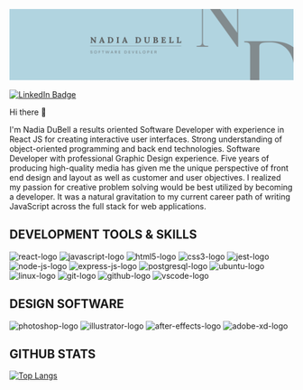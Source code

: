 ![Nadia's GitHub Banner](./assets/nadiadubellbanner.png)

[![LinkedIn Badge](https://img.shields.io/badge/linkedin-profile-badge?style=flat&logo=linkedin&logocolor=white&color=blue)](https://www.linkedin.com/in/nadiadubell/)

Hi there 👋

I'm Nadia DuBell a results oriented Software Developer with experience in React JS for creating interactive user interfaces. Strong understanding of object-oriented programming and back end technologies. Software Developer with professional Graphic Design experience. Five years of producing high-quality media has given me the unique perspective of front end design and layout as well as customer and user objectives. I realized my passion for creative problem solving would be best utilized by becoming a developer. It was a natural gravitation to my current career path of writing JavaScript across the full stack for web applications.

## DEVELOPMENT TOOLS & SKILLS

<p align="left"> 
    <img src="https://cdn.jsdelivr.net/gh/devicons/devicon/icons/react/react-original-wordmark.svg" alt="react-logo" height="45" width="45" /> 
    <img src="https://cdn.jsdelivr.net/gh/devicons/devicon/icons/javascript/javascript-original.svg" alt="javascript-logo" height="45" width="45" />
    <img src="https://cdn.jsdelivr.net/gh/devicons/devicon/icons/html5/html5-original-wordmark.svg" alt="html5-logo" height="45" width="45" />
    <img src="https://cdn.jsdelivr.net/gh/devicons/devicon/icons/css3/css3-original-wordmark.svg" alt="css3-logo" heigth="45" width="45" />
    <img src="https://cdn.jsdelivr.net/gh/devicons/devicon/icons/jest/jest-plain.svg" alt="jest-logo" height="45" width="45" />
    <img src="https://cdn.jsdelivr.net/gh/devicons/devicon/icons/nodejs/nodejs-original.svg" alt="node-js-logo" height="45" width="45" />
    <img src="https://cdn.jsdelivr.net/gh/devicons/devicon/icons/express/express-original-wordmark.svg" alt="express-js-logo" height="45" width="45" />
    <img src="https://cdn.jsdelivr.net/gh/devicons/devicon/icons/postgresql/postgresql-plain-wordmark.svg" alt="postgresql-logo" height="45" width="45" />
    <img src="https://cdn.jsdelivr.net/gh/devicons/devicon/icons/ubuntu/ubuntu-plain-wordmark.svg" alt="ubuntu-logo" height="45" width="45" />
   <img src="https://cdn.jsdelivr.net/gh/devicons/devicon/icons/linux/linux-plain.svg" alt="linux-logo" height="45" width="45" />  
   <img src="https://cdn.jsdelivr.net/gh/devicons/devicon/icons/git/git-plain-wordmark.svg" alt="git-logo" height="45" width="45" />
   <img src="https://cdn.jsdelivr.net/gh/devicons/devicon/icons/github/github-original-wordmark.svg" alt="github-logo" height="45" width="45" />    
   <img src="https://cdn.jsdelivr.net/gh/devicons/devicon/icons/vscode/vscode-original-wordmark.svg" alt="vscode-logo" height="45" width="45" />   
</p>

## DESIGN SOFTWARE

<p align="left">
    <img src="https://cdn.jsdelivr.net/gh/devicons/devicon/icons/photoshop/photoshop-plain.svg" alt="photoshop-logo" height="45" width="45" />
    <img src="https://cdn.jsdelivr.net/gh/devicons/devicon/icons/illustrator/illustrator-plain.svg" alt="illustrator-logo" height="45" width="45" />
    <img src="https://cdn.jsdelivr.net/gh/devicons/devicon/icons/aftereffects/aftereffects-plain.svg" alt="after-effects-logo" height="45" width="45" />
    <img src="https://cdn.jsdelivr.net/gh/devicons/devicon/icons/xd/xd-plain.svg" alt="adobe-xd-logo" heigth="45" width="45" />     
</p>

## GITHUB STATS

[![Top Langs](https://github-readme-stats.vercel.app/api/top-langs/?username=nadiadubell&langs_count=8)](https://github.com/nadiadubell/github-readme-stats)
